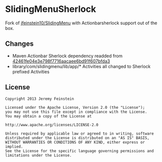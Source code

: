 SlidingMenuSherlock
===================

Fork of [jfeinstein10/SlidingMenu][1] with Actionbarsherlock support out of the box.


Changes
----
* Maven Actionbar Sherlock dependency readded from [42461fe04e3e798f7716aacaee6bd91f607bfda3][2]
* library/com/slidingmenu/lib/app/* Activities all changed to Sherlock prefixed Activities


License
----

    Copyright 2013 Jeremy Feinstein
    
    Licensed under the Apache License, Version 2.0 (the "License");
    you may not use this file except in compliance with the License.
    You may obtain a copy of the License at
    
    http://www.apache.org/licenses/LICENSE-2.0
    
    Unless required by applicable law or agreed to in writing, software
    distributed under the License is distributed on an "AS IS" BASIS,
    WITHOUT WARRANTIES OR CONDITIONS OF ANY KIND, either express or implied.
    See the License for the specific language governing permissions and
    limitations under the License.


[1]: https://github.com/jfeinstein10/SlidingMenu
[2]: https://github.com/jfeinstein10/SlidingMenu/commit/42461fe04e3e798f7716aacaee6bd91f607bfda3